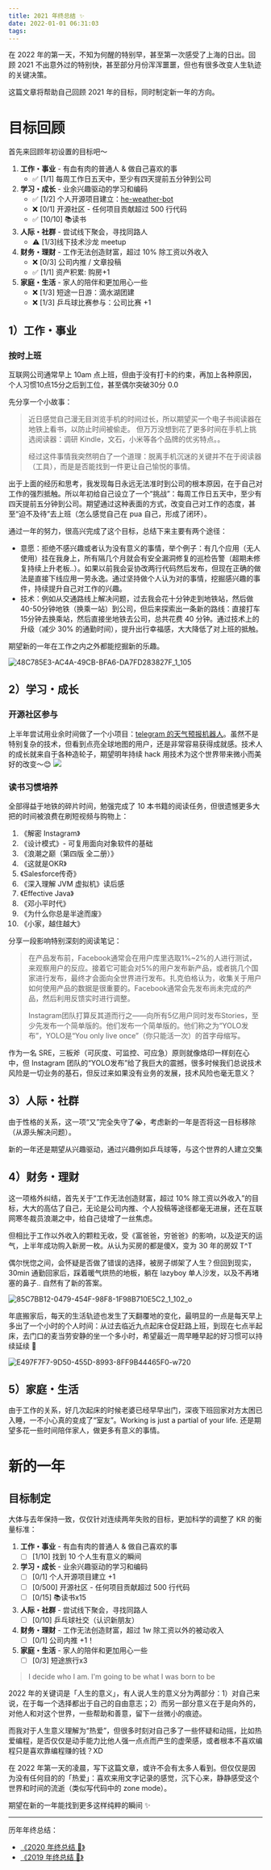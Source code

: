 ```yaml
---
title: 2021 年终总结 ✨
date: 2022-01-01 06:31:03
tags:
---
```


在 2022 年的第一天，不知为何醒的特别早，甚至第一次感受了上海的日出。回顾 2021 不出意外过的特别快，甚至部分月份浑浑噩噩，但也有很多改变人生轨迹的关键决策。

这篇文章将帮助自己回顾 2021 年的目标，同时制定新一年的方向。

<!--more-->

# 目标回顾
首先来回顾年初设置的目标吧～ 

1. **工作・事业** - 有血有肉的普通人 & 做自己喜欢的事
    - ✅ [1/1] 每周工作日五天中，至少有四天提前五分钟到公司
2. **学习・成长** - 业余兴趣驱动的学习和编码 
    - ✅ [1/2] 个人开源项目建立：[he-weather-bot](https://github.com/daya0576/he-weather-bot)
    - ❌ [0/1] 开源社区 - 任何项目贡献超过 500 行代码
    - ✅ [10/10] 📚读书
3. **人际・社群** - 尝试线下聚会，寻找同路人
    - ⚠️ [1/3]线下技术沙龙 meetup
4. **财务・理财** - 工作无法创造财富，超过 10% 除工资以外收入
    - ❌ [0/3] 公司内推 / 文章投稿
    - ✅ [1/1] 资产积累: 购房+1
5. **家庭・生活** - 家人的陪伴和更加用心一些
    - ❌ [1/3] 短途一日游：滴水湖团建
    - ❌ [1/3] 乒乓球比赛参与：公司比赛 +1

## 1）工作・事业 

### 按时上班

互联网公司通常早上 10am 点上班，但由于没有打卡的约束，再加上各种原因，个人习惯10点15分之后到工位，甚至偶尔突破30分 0.0

先分享一个小故事：

> 近日感觉自己漫无目浏览手机的时间过长，所以期望买一个电子书阅读器在地铁上看书，以防止时间被偷走。
但万万没想到花了更多时间在手机上挑选阅读器：调研 Kindle，文石，小米等各个品牌的优劣特点。。 
> 
> 经过这件事情我突然明白了一个道理：脱离手机沉迷的关键并不在于阅读器（工具），而是是否能找到一件更让自己愉悦的事情。 

出于上面的经历和思考，我发现每日永远无法准时到公司的根本原因，在于自己对工作的强烈抵触。所以年初给自己设立了一个“挑战”：每周工作日五天中，至少有四天提前五分钟到公司。期望通过这种表面的方式，改变自己对工作的态度，甚至“迫不及待”去上班（怎么感觉自己在 pua 自己，形成了闭环）。

通过一年的努力，很高兴完成了这个目标，总结下来主要有两个途径：
- 意愿：拒绝不感兴趣或者认为没有意义的事情，举个例子：有几个应用（无人使用）挂在我身上，所有隔几个月就会有安全漏洞修复的巡检告警（超期未修复持续上升老板..）。如果以前我会妥协改两行代码然后发布，但现在正确的做法是直接下线应用一劳永逸。通过坚持做个人认为对的事情，挖掘感兴趣的事件，持续提升自己对工作的兴趣。
- 技术：例如从交通路线上解决问题，过去我会花十分钟走到地铁站，然后做40-50分钟地铁（换乘一站）到公司，但后来探索出一条新的路线：直接打车 15分钟去换乘站，然后直接坐地铁去公司，总共花费 40 分钟。通过技术上的升级（减少 30% 的通勤时间），提升出行幸福感，大大降低了对上班的抵触。

期望新的一年在工作之内之外都能挖掘新的乐趣。

![48C785E3-AC4A-49CB-BFA6-DA7FD283827F_1_105](../images/blog/48C785E3-AC4A-49CB-BFA6-DA7FD283827F_1_105_c.jpeg)



## 2）学习・成长

### 开源社区参与

上半年尝试用业余时间做了一个小项目：[telegram 的天气预报机器人](https://github.com/daya0576/he-weather-bot)。虽然不是特别复杂的技术，但看到点亮全球地图的用户，还是非常容易获得成就感。技术人的成长就来自于各种造轮子，期望明年持续 hack 用技术为这个世界带来微小而美好的改变～😊
![](../images/blog/16409330203087.jpg)

### 读书习惯培养
全部得益于地铁的碎片时间，勉强完成了 10 本书籍的阅读任务，但很遗憾更多大把的时间被浪费在刷短视频与购物上：

1. 《解密 Instagram》
2. 《设计模式》- 可复用面向对象软件的基础 
3. 《浪潮之巅（第四版 全二册）》
4. 《这就是OKR》
5. 《Salesforce传奇》
6. 《深入理解 JVM 虚拟机》读后感
7. 《Effective Java》
8. 《邓小平时代》
9. 《为什么你总是半途而废》
10. 《小家，越住越大》

分享一段影响特别深刻的阅读笔记：

> 在产品发布前，Facebook通常会在用户库里选取1%~2%的人进行测试，来观察用户的反应。接着它可能会对5%的用户发布新产品，或者挑几个国家进行发布，最终才会面向全世界进行发布。扎克伯格认为，收集关于用户如何使用产品的数据是很重要的。Facebook通常会先发布尚未完成的产品，然后利用反馈实时进行调整。
> 
> Instagram团队打算反其道而行之——向所有5亿用户同时发布Stories，至少先发布一个简单版的。他们发布一个简单版的。他们称之为“YOLO发布”，YOLO是“You only live once”（你只能活一次）的首字母缩写。

作为一名 SRE，三板斧（可灰度、可监控、可应急）原则就像烙印一样刻在心中，但 Instagram 团队的“YOLO发布”给了我巨大的震撼，很多时候我们总说技术风险是一切业务的基石，但反过来如果没有业务的发展，技术风险也毫无意义？

## 3）人际・社群

由于性格的关系，这一项“又”完全失守了😭，考虑新的一年是否将这一目标移除（从源头解决问题）。

新的一年还是期望从兴趣驱动，通过兴趣例如乒乓球等，与这个世界的人建立交集


## 4）财务・理财

这一项格外纠结，首先关于“工作无法创造财富，超过 10% 除工资以外收入”的目标，大大的高估了自己，无论是公司内推、个人投稿等途径都毫无进展，还在互联网寒冬裁员浪潮之中，给自己徒增了一丝焦虑。

但相比于工作以外收入的颗粒无收，受《富爸爸，穷爸爸》的影响，以及逆天的运气，上半年成功购入新房一枚。从认为买房的都是傻X，变为 30 年的房奴 T^T 

偶尔恍惚之间，会怀疑是否做了错误的选择，被房子绑架了人生？但回到现实，30min 通勤回家后，踩着暖气烘热的地板，躺在 lazyboy 单人沙发，以及不再堵塞的鼻子.. 自然有了新的答案。

![85C7BB12-0479-454F-98F8-1F98B710E5C2_1_102_o](../images/blog/85C7BB12-0479-454F-98F8-1F98B710E5C2_1_102_o.jpeg)

年底搬家后，每天的生活轨迹也发生了天翻覆地的变化，最明显的一点是每天早上多出了一个小时的个人时间：从过去临近九点起床仓促赶路上班，到现在七点半起床，去门口的麦当劳安静的坐一个多小时，希望最近一周早睡早起的好习惯可以持续延续 🥰 

![E497F7F7-9D50-455D-8993-8FF9B44465F0-w720](../images/blog/E497F7F7-9D50-455D-8993-8FF9B44465F0.jpeg)

## 5）家庭・生活

由于工作的关系，好几次起床的时候老婆已经早早出门，深夜下班回家对方太困已入睡，一不小心真的变成了“室友”。Working is just a partial of your life. 还是期望多花一些时间陪伴家人，做更多有意义的事情。

# 新的一年

## 目标制定

大体与去年保持一致，仅仅针对连续两年失败的目标，更加科学的调整了 KR 的衡量标准：

1. **工作・事业** - 有血有肉的普通人 & 做自己喜欢的事
    - [ ] [1/10] 找到 10 个人生有意义的瞬间
2. **学习・成长** - 业余兴趣驱动的学习和编码 
    - [ ] [0/1] 个人开源项目建立 +1 
    - [ ] [0/500] 开源社区 - 任何项目贡献超过 500 行代码
    - [ ] [0/15] 📚读书x15
3. **人际・社群** - 尝试线下聚会，寻找同路人
    - [ ] [0/10] 乒乓球社交（认识新朋友）
4. **财务・理财** - 工作无法创造财富，超过 1w 除工资以外的被动收入
    - [ ] [0/1] 公司内推 +1！
5. **家庭・生活** - 家人的陪伴和更加用心一些
    - [ ] [0/3] 短途旅行x3

> I decide who I am. I'm going to be what I was born to be 

2022 年的关键词是「人生的意义」，有人说人生的意义分为两部分：1）对自己来说，在于每一个选择都出于自己的自由意志；2）而另一部分意义在于是向外的，对他人和对这个世界，一些帮助和善意，留下一丝微小的痕迹。   

而我对于人生意义理解为“热爱”，但很多时刻对自己多了一些怀疑和动摇，比如热爱编程，是否仅仅是动手能力比他人强一点点而产生的虚荣感，或者根本不喜欢编程只是喜欢靠编程赚的钱？XD

在 2022 年第一天的凌晨，写下这篇文章，或许不会有太多人看到。但仅仅是因为没有任何目的的「热爱」：喜欢来用文字记录的感觉，沉下心来，静静感受这个世界和时间的流逝（类似写代码中的 zone mode）。

期望在新的一年能找到更多这样纯粹的瞬间 ✨

---

历年年终总结：
- [《2020 年终总结 🥳》](/blog/20210228/2020-summary/)
- [《2019 年终总结 🎉》](/blog/20200119/2019-summary/)

